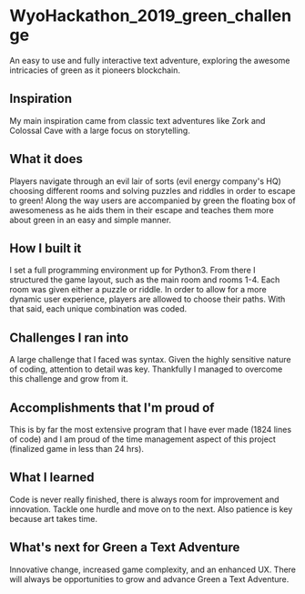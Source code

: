 # WyoHackathon_2019_green_challenge
An easy to use and fully interactive text adventure, exploring the awesome intricacies of green as it pioneers blockchain.

## Inspiration

My main inspiration came from classic text adventures like Zork and Colossal Cave with a large focus on storytelling.

## What it does

Players navigate through an evil lair of sorts (evil energy company's HQ) choosing different rooms and solving puzzles and riddles in order to escape to green! Along the way users are accompanied by green the floating box of awesomeness as he aids them in their escape and teaches them more about green in an easy and simple manner. 

## How I built it

I set a full programming environment up for Python3. From there I structured the game layout, such as the main room and rooms 1-4. Each room was given either a puzzle or riddle. In order to allow for a more dynamic user experience, players are allowed to choose their paths. With that said, each unique combination was coded.

## Challenges I ran into

A large challenge that I faced was syntax. Given the highly sensitive nature of coding, attention to detail was key. Thankfully I managed to overcome this challenge and grow from it. 

## Accomplishments that I'm proud of

This is by far the most extensive program that I have ever made (1824 lines of code) and I am proud of the time management aspect of this project (finalized game in less than 24 hrs).

## What I learned

Code is never really finished, there is always room for improvement and innovation. Tackle one hurdle and move on to the next. Also patience is key because art takes time. 

## What's next for Green a Text Adventure 

Innovative change, increased game complexity, and an enhanced UX. There will always be opportunities to grow and advance Green a Text Adventure. 
